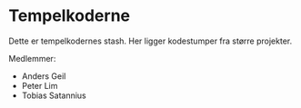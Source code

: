 # Tempelkoderne

Dette er tempelkodernes stash. Her ligger kodestumper fra større projekter.

Medlemmer:
- Anders Geil
- Peter Lim
- Tobias Satannius
